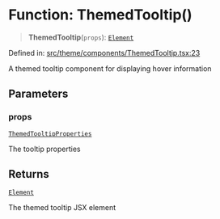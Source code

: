 # Function: ThemedTooltip()

> **ThemedTooltip**(`props`): [`Element`](https://github.com/DefinitelyTyped/DefinitelyTyped/blob/80449050d0e5e84f44ffa3fd3dc5651e4747e589/types/react/index.d.ts#L4028)

Defined in: [src/theme/components/ThemedTooltip.tsx:23](https://github.com/Nick2bad4u/Uptime-Watcher/blob/main/src/theme/components/ThemedTooltip.tsx#L23)

A themed tooltip component for displaying hover information

## Parameters

### props

[`ThemedTooltipProperties`](../interfaces/ThemedTooltipProperties.md)

The tooltip properties

## Returns

[`Element`](https://github.com/DefinitelyTyped/DefinitelyTyped/blob/80449050d0e5e84f44ffa3fd3dc5651e4747e589/types/react/index.d.ts#L4028)

The themed tooltip JSX element
